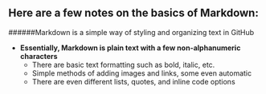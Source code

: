 ## Here are a few notes on the basics of Markdown:

######Markdown is a simple way of styling and organizing text in GitHub
  - **Essentially, Markdown is plain text with a few non-alphanumeric characters**
    - There are basic text formatting such as bold, italic, etc. 
    - Simple methods of adding images and links, some even automatic 
    - There are even different lists, quotes, and inline code options
